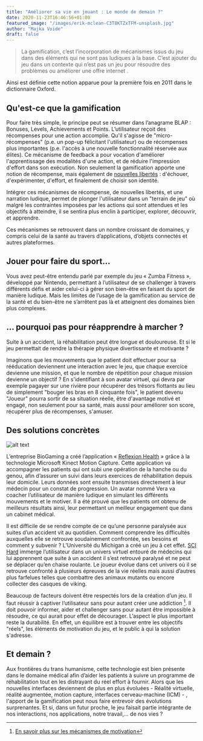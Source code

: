 ```yaml
---
title: "Améliorer sa vie en jouant : Le monde de demain ?"
date: 2020-11-23T16:46:56+01:00
featured_image: "/images/erik-mclean-C3T8KTZxTFM-unsplash.jpg"
author: "Majka Voide"
draft: false
---
```

> La gamification, c’est l’incorporation de mécanismes issus du jeu dans des éléments qui ne sont pas ludiques à la base. C’est ajouter du jeu dans un contexte qui n’est pas un jeu pour résoudre des problèmes ou améliorer une offre internet . 

Ainsi est définie cette notion apparue pour la première fois en 2011 dans le dictionnaire Oxford. 

## Qu'est-ce que la gamification

Pour faire très simple, le principe peut se résumer dans l’anagrame BLAP : Bonuses, Levels, Achievements et Points. L’utilisateur  reçoit des récompenses pour une action accomplie. Qu'il s'agisse de "micro-récompenses" (p.e. un pop-up félicitant l'utilisateur) ou de récompenses plus importantes (p.e. l'accès à une nouvelle fonctionnalité réservée aux élites). Ce mécanisme de feedback a pour vocation d'améliorer l'apprentissage des modalités d'une action, et de réduire l'impression d'effort dans son exécution. Non seulement la gamification apporte une notion de récompense, mais également de [nouvelles libertés](https://www.puzzel.com/uk/2017/01/20/four-freedoms-games-gamification/) : d'échouer, d'expérimenter, d'effort, et finalement de choisir son identité. 

Intégrer ces mécanismes de récompense, de nouvelles libertés, et une narration ludique, permet de plonger l'utilisateur dans un "terrain de jeu" où malgré les contraintes imposées par les actions qui sont attendues et les objectifs à atteindre, il se sentira plus enclin à participer, explorer, découvrir, et apprendre.

Ces mécanismes se retrouvent dans un nombre croissant de domaines, y compris celui de la santé au travers d’applications, d’objets connectés et autres plateformes. 

## Jouer pour faire du sport...

Vous avez peut-être entendu parlé par exemple du jeu « Zumba Fitness », développé par Nintendo, permettant à l’utilisateur de se challenger à travers différents défis et aider celui-ci à gérer son bien-être en faisant du sport de manière ludique. Mais les limites de l’usage de la gamification au service de la santé et du bien-être ne s’arrêtent pas là et atteignent des domaines bien plus complexes. 

## ... pourquoi pas pour réapprendre à marcher ?

Suite à un accident, la réhabilitation peut être longue et douloureuse. Et si le jeu permettait de rendre la thérapie physique divertissante et motivante ?

Imaginons que les mouvements que le patient doit effectuer pour sa rééducation deviennent une interaction avec le jeu, que chaque exercice devienne une mission, et que le nombre de répétition pour chaque mission devienne un objectif ? En s'identifiant à son avatar virtuel, qui devra par exemple pagayer sur une rivière pour récupérer des trésors flottants au lieu de simplement "bouger les bras en 8 cinquante fois",  le patient devenu "Joueur" pourra sortir de sa situation réelle, être d'avantage motivé et engagé, non seulement pour sa santé, mais aussi pour améliorer son score, récupérer plus de récompenses, s'amuser. 

## Des solutions concrètes
![alt text](/images/app-screenshot.jpg)

L’entreprise BioGaming a créé l’application « [Reflexion Health](https://medcitynews.com/2015/11/reflexion-health-fda-clearance/) » grâce à la technologie Microsoft Kinect Motion Capture. Cette application va accompagner les patients qui ont subi une opération de la hanche ou du genou, afin d’assurer un suivi dans leurs exercices de réhabilitation depuis leur domicile. Leurs données sont ensuite transmises directement à leur médecin pour un constat de progression. Un avatar nommé Vera va coacher l’utilisateur de manière ludique en simulant les différents mouvements et le motiver. Il a été prouvé que les patients ont obtenu de meilleurs résultats ainsi, leur permettant un meilleur engagement que dans un cabinet médical. 

Il est difficile de se rendre compte de ce qu’une personne paralysée aux suites d’un accident vit au quotidien. Comment comprendre les difficultés auxquelles elle se retrouve soudainement confrontée, ses besoins et comment y subvenir ? L’Université du Michigan a créé un jeu à cet effet. [SCI Hard](https://www.imedicalapps.com/2016/05/sci-hard-gaming-spinal-cord-injuries/) immerge l’utilisateur dans un univers virtuel entouré de médecins qui lui apprennent que suite à un accident il s’est retrouvé paralysé et ne peut se déplacer qu’en chaise roulante. Le joueur évolue dans cet univers où il se retrouve confronté à plusieurs épreuves de la vie réelles mais aussi d’autres plus farfelues telles que combattre des animaux mutants ou encore collecter des casques de viking. 

Beaucoup de facteurs doivent être respectés lors de la création d’un jeu. Il faut réussir à captiver l’utilisateur sans pour autant créer une addiction [^1]. Il doit pouvoir informer, aider et challenger sans pour autant être impossible à résoudre, ce qui aurait pour effet de décourager. L’aspect le plus important reste la durabilité. En effet, un équilibre est à trouver entre les objectifs "réels", les éléments de motivation du jeu, et le public à qui la solution s'adresse. 

## Et demain ?

Aux frontières du trans humanisme, cette technologie est bien présente dans le domaine médical afin d’aider les patients à suivre un programme de réhabilitation tout en les distrayant du réel effort à fournir. Alors que les nouvelles interfaces deviennent de plus en plus évoluées - Réalité virtuelle, réalité augmentée, motion capture,  interfaces cerveau-machine (ICM) - , l'apport de la gamification peut nous faire entrevoir des évolutions surprenantes. Et si, dans un futur proche, le jeu faisait partie intégrante de nos interactions, nos applications, notre travail,... de nos vies ? 



[^1]: [En savoir plus sur les mécanismes de motivation](https://yukaichou.com/gamification-study/white-hat-black-hat-gamification-octalysis-framework/)